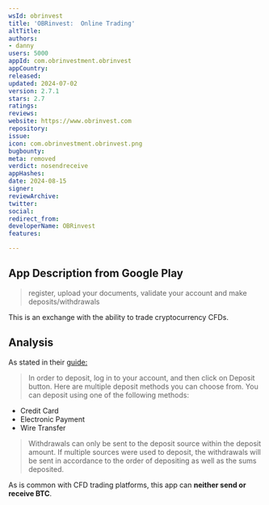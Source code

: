 ```yaml
---
wsId: obrinvest
title: 'OBRinvest:  Online Trading'
altTitle: 
authors:
- danny
users: 5000
appId: com.obrinvestment.obrinvest
appCountry: 
released: 
updated: 2024-07-02
version: 2.7.1
stars: 2.7
ratings: 
reviews: 
website: https://www.obrinvest.com
repository: 
issue: 
icon: com.obrinvestment.obrinvest.png
bugbounty: 
meta: removed
verdict: nosendreceive
appHashes: 
date: 2024-08-15
signer: 
reviewArchive: 
twitter: 
social: 
redirect_from: 
developerName: OBRinvest
features: 

---
```


## App Description from Google Play 

> register, upload your documents, validate your account and make deposits/withdrawals

This is an exchange with the ability to trade cryptocurrency CFDs. 

## Analysis 

As stated in their [guide:](https://www.obrinvest.com/eu/faqs/withdrawal/#q05) 

> In order to deposit, log in to your account, and then click on Deposit button. Here are multiple deposit methods you can choose from. You can deposit using one of the following methods:
- Credit Card
- Electronic Payment
- Wire Transfer

> Withdrawals can only be sent to the deposit source within the deposit amount. If multiple sources were used to deposit, the withdrawals will be sent in accordance to the order of depositing as well as the sums deposited. 

As is common with CFD trading platforms, this app can **neither send or receive BTC**. 
